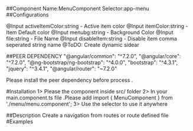 ##Component Name:MenuComponent
Selector:app-menu
##Configurations

@Input activeItemColor:string - Active item  color
@Input itemColor:string - Item Default color
@Input menubg:string - Background Color
@Input file:string - File Name
@Input disableItem:string - Disable item comma seperated string name
@ToDO: Create dynamic sidear

##PEER DEPENDENCY
"@angular/common": "^7.2.0",
"@angular/core": "^7.2.0",
"@ng-bootstrap/ng-bootstrap": "^4.0.0",
"bootstrap": "^4.3.1",
"jquery": "^3.4.1",
"@angular/router": "~7.2.0"

Please install the peer dependency before process .

#Installation
1> Please the component inside src/ folder
2> In your main.component.ts file .Please add
   import { MenuComponent } from './menu/menu.component';
3> Use the selector to use it anywhere

##Description
Create a navigation from routes or route defined file 
#Examples
<app-menu menubg="#e83e8c" disableItem="home" file="./assets/menu_config.json"></app-menu>